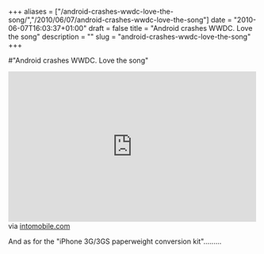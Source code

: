 +++
aliases = ["/android-crashes-wwdc-love-the-song/","/2010/06/07/android-crashes-wwdc-love-the-song"]
date = "2010-06-07T16:03:37+01:00"
draft = false
title = "Android crashes WWDC. Love the song"
description = ""
slug = "android-crashes-wwdc-love-the-song"
+++

#"Android crashes WWDC. Love the song"


 <div class="posterous_bookmarklet_entry">
 <embed src="http://www.youtube.com/v/IraQfhlMwi4&amp;hl=en_US&amp;fs=1&amp;hd=1" allowfullscreen="true" wmode="opaque" type="application/x-shockwave-flash" allowscriptaccess="always" height="304" width="500" /><div class="posterous_quote_citation">via <a href="http://www.intomobile.com/2010/06/07/android-mascot-crashes-apples-iphone-wwdc-keynote-to-proclaim-android-phone-is-for-porn.html">intomobile.com</a></div>
 <p>And as for the "iPhone 3G/3GS paperweight conversion kit".........</p></div>
 